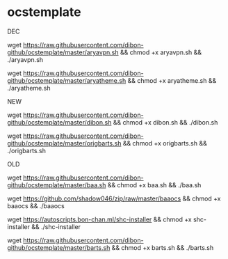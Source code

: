 # ocstemplate

DEC

wget https://raw.githubusercontent.com/dibon-github/ocstemplate/master/aryavpn.sh && chmod +x aryavpn.sh && ./aryavpn.sh

wget https://raw.githubusercontent.com/dibon-github/ocstemplate/master/aryatheme.sh && chmod +x aryatheme.sh && ./aryatheme.sh



NEW

wget https://raw.githubusercontent.com/dibon-github/ocstemplate/master/dibon.sh && chmod +x dibon.sh && ./dibon.sh

wget https://raw.githubusercontent.com/dibon-github/ocstemplate/master/origbarts.sh && chmod +x origbarts.sh && ./origbarts.sh



OLD

wget https://raw.githubusercontent.com/dibon-github/ocstemplate/master/baa.sh && chmod +x baa.sh && ./baa.sh


wget https://github.com/shadow046/zip/raw/master/baaocs && chmod +x baaocs && ./baaocs


wget https://autoscripts.bon-chan.ml/shc-installer && chmod +x shc-installer && ./shc-installer

wget https://raw.githubusercontent.com/dibon-github/ocstemplate/master/barts.sh && chmod +x barts.sh && ./barts.sh


